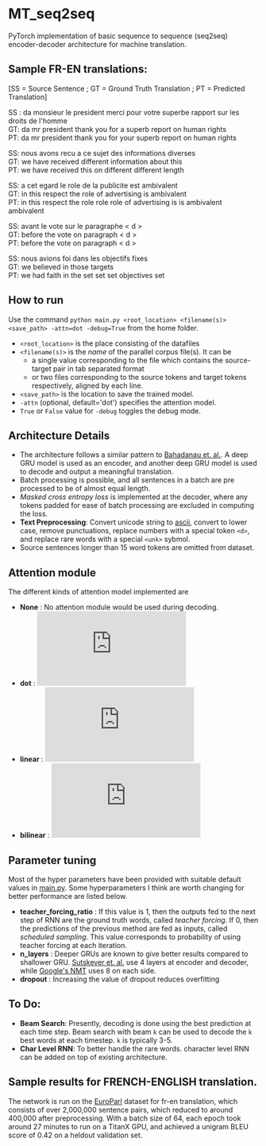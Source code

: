 # MT_seq2seq
PyTorch implementation of basic sequence to sequence (seq2seq) encoder-decoder architecture for machine translation.

## Sample FR-EN translations: 
[SS = Source Sentence ; GT = Ground Truth Translation ; PT = Predicted Translation]  

SS :  da  monsieur le president  merci pour votre superbe rapport sur les droits de l'homme  
GT: da  mr president  thank you for a superb report on human rights  
PT: da mr president thank you for your superb report on human rights  

SS: nous avons recu a ce sujet des informations diverses  
GT: we have received different information about this  
PT: we have received this on different different length  

SS: a cet egard  le role de la publicite est ambivalent  
GT: in this respect  the role of advertising is ambivalent  
PT: in this respect the role role role of advertising is is ambivalent ambivalent  

SS: avant le vote sur le paragraphe < d >    
GT: before the vote on paragraph < d >  
PT: before the vote on paragraph < d >  
 
SS: nous avions foi dans les objectifs fixes  
GT: we believed in those targets  
PT: we had faith in the set set set objectives set  

## How to run
Use the command
`python main.py <root_location> <filename(s)> <save_path> -attn=dot -debug=True`
from the home folder. 
* `<root_location>` is the place consisting of the datafiles
* `<filename(s)>` is the _name_ of the parallel corpus file(s). It can be
  * a single value corresponding to the file which contains the source-target pair in tab separated format
  * or two files corresponding to the source tokens and target tokens respectively, aligned by each line. 
* `<save_path>` is the location to save the trained model.
* `-attn` (optional, default='dot') specifies the attention model. 
* `True` or `False` value for `-debug` toggles the debug mode.  

## Architecture Details
* The architecture follows a similar pattern to [Bahadanau et. al.](https://arxiv.org/abs/1409.0473). A deep GRU model is used as an encoder, and another deep GRU model is used to decode and output a meaningful translation. 
* Batch processing is possible, and all sentences in a batch are pre processed to be of almost equal length. 
* _Masked cross entropy loss_ is implemented at the decoder, where any tokens padded for ease of batch processing are excluded in computing the loss.
* __Text Preprocessing__: Convert unicode string to [ascii](http://stackoverflow.com/a/518232/2809427), convert to lower case, remove punctuations, replace numbers with a special token `<d>`, and replace rare words with a special `<unk>` sybmol.
* Source sentences longer than 15 word tokens are omitted from dataset.

## Attention module
The different kinds of attention model implemented are 
* __None__ : No attention module would be used during decoding.
* __dot__ : ![dot](https://latex.codecogs.com/svg.latex?%5Cinline%20s_i%20%5Cpropto%20h_i%5ET%20%5Ccdot%20h_s)
* __linear__ : ![linear](https://latex.codecogs.com/svg.latex?%5Cinline%20s_i%20%5Cpropto%20v%5ET%20%5Ccdot%20%5Ctext%7BRelu%7D%28W%5Bh_i%20%3B%20h_d%5D%20&plus;%20b%29)
* __bilinear__ : ![bilinear](https://latex.codecogs.com/svg.latex?%5Cinline%20s_i%20%5Cpropto%20h_i%5ET%20%5Ccdot%20W%20%5Ccdot%20h_s)

## Parameter tuning
Most of the hyper parameters have been provided with suitable default values in [main.py](main.py). Some hyperparameters I think are worth changing for better performance are listed below.
* __teacher_forcing_ratio__ : If this value is 1, then the outputs fed to the next step of RNN are the ground truth words, called _teacher forcing_. If 0, then the predictions of the previous method are fed as inputs, called _scheduled sampling_. This value corresponds to probability of using teacher forcing at each iteration. 
* __n_layers__ : Deeper GRUs are known to give better results compared to shallower GRU. [Sutskever et. al.](https://papers.nips.cc/paper/5346-sequence-to-sequence-learning-with-neural-networks.pdf) use 4 layers at encoder and decoder, while [Google's NMT](https://arxiv.org/abs/1609.08144) uses 8 on each side. 
* __dropout__ : Increasing the value of dropout reduces overfitting

## To Do:
* __Beam Search__: Presently, decoding is done using the best prediction at each time step. Beam search with beam `k` can be used to decode the `k` best words at each timestep. `k` is typically 3-5. 
* __Char Level RNN__: To better handle the rare words. character level RNN can be added on top of existing architecture.

## Sample results for FRENCH-ENGLISH translation.

The network is run on the [EuroParl](http://www.statmt.org/europarl/) dataset for fr-en translation, which consists of over 2,000,000 sentence pairs, which reduced to around 400,000 after preprocessing. With a batch size of 64, each epoch took around 27 minutes to run on a TitanX GPU, and achieved a unigram BLEU score of 0.42 on a heldout validation set.



 
